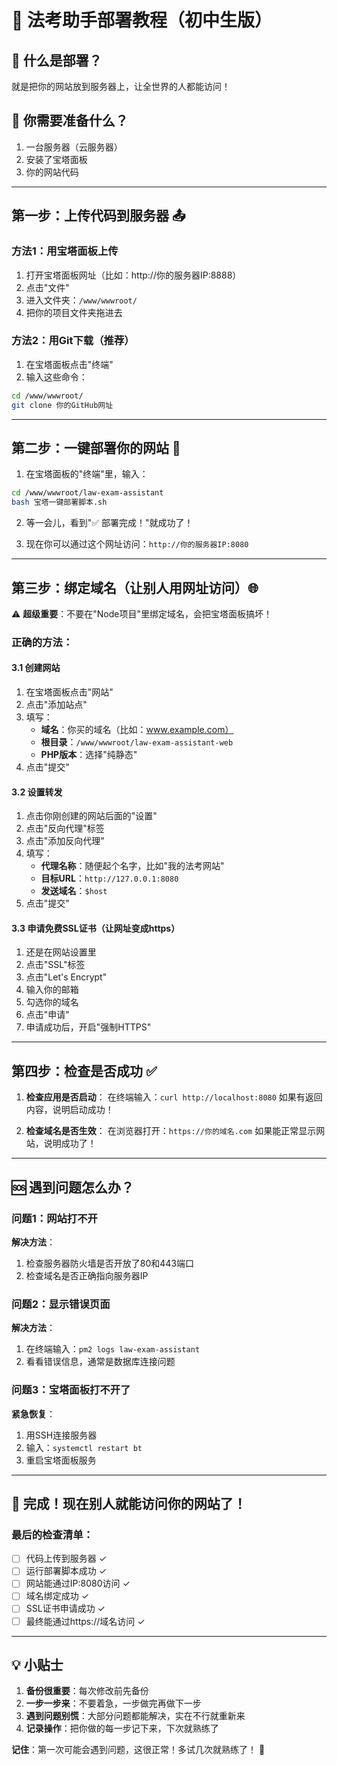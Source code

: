 # 🎯 法考助手部署教程（初中生版）

## 🤔 什么是部署？
就是把你的网站放到服务器上，让全世界的人都能访问！

## 📱 你需要准备什么？
1. 一台服务器（云服务器）
2. 安装了宝塔面板
3. 你的网站代码

---

## 第一步：上传代码到服务器 📤

### 方法1：用宝塔面板上传
1. 打开宝塔面板网址（比如：http://你的服务器IP:8888）
2. 点击"文件" 
3. 进入文件夹：`/www/wwwroot/`
4. 把你的项目文件夹拖进去

### 方法2：用Git下载（推荐）
1. 在宝塔面板点击"终端"
2. 输入这些命令：
```bash
cd /www/wwwroot/
git clone 你的GitHub网址
```

---

## 第二步：一键部署你的网站 🚀

1. 在宝塔面板的"终端"里，输入：
```bash
cd /www/wwwroot/law-exam-assistant
bash 宝塔一键部署脚本.sh
```

2. 等一会儿，看到"✅ 部署完成！"就成功了！

3. 现在你可以通过这个网址访问：`http://你的服务器IP:8080`

---

## 第三步：绑定域名（让别人用网址访问）🌐

⚠️ **超级重要**：不要在"Node项目"里绑定域名，会把宝塔面板搞坏！

### 正确的方法：

#### 3.1 创建网站
1. 在宝塔面板点击"网站"
2. 点击"添加站点"
3. 填写：
   - **域名**：你买的域名（比如：www.example.com）
   - **根目录**：`/www/wwwroot/law-exam-assistant-web`
   - **PHP版本**：选择"纯静态"
4. 点击"提交"

#### 3.2 设置转发
1. 点击你刚创建的网站后面的"设置"
2. 点击"反向代理"标签
3. 点击"添加反向代理"
4. 填写：
   - **代理名称**：随便起个名字，比如"我的法考网站"
   - **目标URL**：`http://127.0.0.1:8080`
   - **发送域名**：`$host`
5. 点击"提交"

#### 3.3 申请免费SSL证书（让网址变成https）
1. 还是在网站设置里
2. 点击"SSL"标签
3. 点击"Let's Encrypt"
4. 输入你的邮箱
5. 勾选你的域名
6. 点击"申请"
7. 申请成功后，开启"强制HTTPS"

---

## 第四步：检查是否成功 ✅

1. **检查应用是否启动**：
   在终端输入：`curl http://localhost:8080`
   如果有返回内容，说明启动成功！

2. **检查域名是否生效**：
   在浏览器打开：`https://你的域名.com`
   如果能正常显示网站，说明成功了！

---

## 🆘 遇到问题怎么办？

### 问题1：网站打不开
**解决方法**：
1. 检查服务器防火墙是否开放了80和443端口
2. 检查域名是否正确指向服务器IP

### 问题2：显示错误页面
**解决方法**：
1. 在终端输入：`pm2 logs law-exam-assistant`
2. 看看错误信息，通常是数据库连接问题

### 问题3：宝塔面板打不开了
**紧急恢复**：
1. 用SSH连接服务器
2. 输入：`systemctl restart bt`
3. 重启宝塔面板服务

---

## 🎉 完成！现在别人就能访问你的网站了！

### 最后的检查清单：
- [ ] 代码上传到服务器 ✓
- [ ] 运行部署脚本成功 ✓  
- [ ] 网站能通过IP:8080访问 ✓
- [ ] 域名绑定成功 ✓
- [ ] SSL证书申请成功 ✓
- [ ] 最终能通过https://域名访问 ✓

---

## 💡 小贴士

1. **备份很重要**：每次修改前先备份
2. **一步一步来**：不要着急，一步做完再做下一步
3. **遇到问题别慌**：大部分问题都能解决，实在不行就重新来
4. **记录操作**：把你做的每一步记下来，下次就熟练了

**记住**：第一次可能会遇到问题，这很正常！多试几次就熟练了！ 🚀